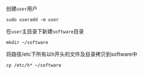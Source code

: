 创建`user`用户

```shell
sudo useradd -m user
```

在`user`主目录下新建`software`目录

```shell
mkdir ~/software
```

将路径/etc下所有以h开头的文件及目录拷贝到software中

```shell
cp /etc/h* ~/software
```

